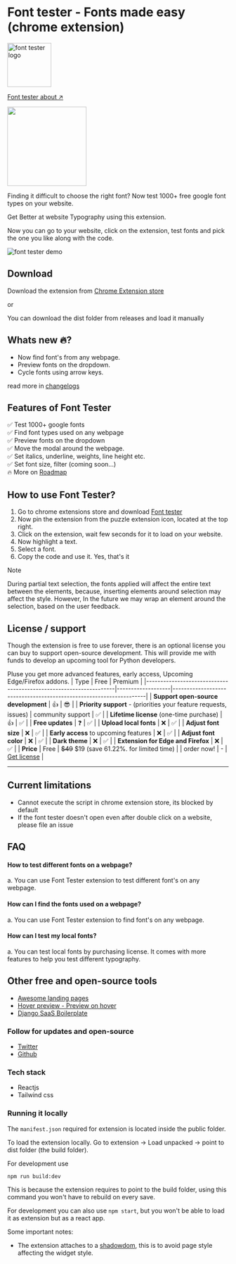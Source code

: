 # Font tester - Fonts made easy (chrome extension)


<p><img src="./public/logos/logox500.png" alt="font tester logo" width="100" height="100"></p>

[Font tester about ↗️](https://font-tester.foxcraft.tech)

<a href="https://chromewebstore.google.com/detail/font-tester/deachoodakeofjlfikfkohihnpcgiaim">
    <img src="./docs/badges/chrom-store.png" width="180">
</a>

Finding it difficult to choose the right font? 
Now test 1000+ free google font types on your website.

Get Better at website Typography using this extension.

Now you can go to your website, click on the extension, test fonts and pick the one you like along with the code.

![font tester demo](./docs/demo/fonttester2.gif)

## Download

Download the extension from [Chrome Extension store](https://chromewebstore.google.com/detail/font-tester/deachoodakeofjlfikfkohihnpcgiaim)

or

You can download the dist folder from releases and load it manually

## Whats new 🔥?
* Now find font's from any webpage.
* Preview fonts on the dropdown.
* Cycle fonts using arrow keys.

read more in [changelogs](./changelog.md)

## Features of Font Tester
✅ Test 1000+ google fonts <br>
✅ Find font types used on any webpage <br>
✅ Preview fonts on the dropdown <br>
✅ Move the modal around the webpage. <br>
✅ Set italics, underline, weights, line height etc. <br>
✅ Set font size, filter (coming soon...)<br>
🔥 More on [Roadmap](roadmap.md)

## How to use Font Tester?
1. Go to chrome extensions store and download [Font tester](https://chromewebstore.google.com/detail/font-tester/deachoodakeofjlfikfkohihnpcgiaim)
2. Now pin the extension from the puzzle extension icon, located at the top right.
3. Click on the extension, wait few seconds for it to load on your website.
4. Now highlight a text.
5. Select a font.
6. Copy the code and use it. Yes, that's it

> [!NOTE]
During partial text selection, the fonts applied will affect the entire text between the elements, because, inserting elements around selection may affect the style. However, 
In the future we may wrap an element around the selection, based on the user feedback. 


## License / support

Though the extension is free to use forever, there is an optional license you can buy to support open-source development. This will provide me with funds to develop an upcoming tool for Python developers.

Pluse you get more advanced features, early access, Upcoming Edge/Firefox addons.
| Type                                                              | Free              | Premium                                                            |
|-------------------------------------------------------------------|-------------------|--------------------------------------------------------------------|
| **Support open-source development**                               | 👍️                 | 😎                                                                  |
| **Priority support** - (priorities your feature requests, issues) | community support | ✅                                                                  |
| **Lifetime license** (one-time  purchase)                         | 👍️                 | ✅                                                                  |
| **Free updates**                                                  | ❓️                 | ✅                                                                  |
| **Upload local fonts**                                            | ❌                 | ✅                                                                  |
| **Adjust font size**                                              | ❌                 | ✅                                                                  |
| **Early access** to upcoming features                             | ❌                 | ✅                                                                  |
| **Adjust font color**                                             | ❌                 | ✅                                                                  |
| **Dark theme**                                                    | ❌                 | ✅                                                                  |
| **Extension for Edge and Firefox**                                | ❌                 | ✅                                                                  |
| **Price**                                                         | Free               | ~~$49~~ $19 (save 61.22%. for limited time)                         |
| order now!                                                        |  -                 | [Get license](https://ko-fi.com/s/0460bd43e6)                       |

---

## Current limitations
* Cannot execute the script in chrome extension store, its blocked by default
* If the font tester doesn't open even after double click on a website, please file an issue


## FAQ

#### How to test different fonts on a webpage?
a. You can use Font Tester extension to test different font's on any webpage.

#### How can I find the fonts used on a webpage?
a. You can use Font Tester extension to find font's on any webpage.

#### How can I test my local fonts?
a. You can test local fonts by purchasing license. It comes with more features to help you test different typography.

## Other free and open-source tools

* [Awesome landing pages](https://github.com/PaulleDemon/awesome-landing-pages)
* [Hover preview - Preview on hover](https://github.com/PaulleDemon/Hover-Preview)
* [Django SaaS Boilerplate](https://github.com/PaulleDemon/Django-SAAS-Boilerplate)


### Follow for updates and open-source

* [Twitter](https://x.com/pauls_freeman)
* [Github](https://github.com/PaulleDemon)


### Tech stack
* Reactjs
* Tailwind css


### Running it locally

The `manifest.json` required for extension is located inside the public folder.

To load the extension locally. Go to extension -> Load unpacked -> point to dist folder (the build folder).

For development use
```
npm run build:dev
```
This is because the extension requires to point to the build folder, using this command you
won't have to rebuild on every save.

For development you can also use 
`npm start`, but you won't be able to load it as extension but as a react app.

Some important notes:
* The extension attaches to a [shadowdom](https://developer.mozilla.org/en-US/docs/Web/API/Web_components/Using_shadow_DOM), this is to avoid page style affecting the widget style.
